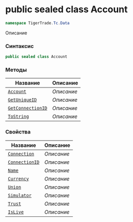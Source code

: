 
# public sealed class Account
```csharp
namespace TigerTrade.Tc.Data
```



Описание

### Синтаксис
```csharp
public sealed class Account
```


### Методы
| Название | Описание |
| --- | --- |
| [`Account`](./Account.cs/Методы/Account.md) | *Описание* |
| [`GetUniqueID`](./Account.cs/Методы/GetUniqueID.md) | *Описание* |
| [`GetConnectionID`](./Account.cs/Методы/GetConnectionID.md) | *Описание* |
| [`ToString`](./Account.cs/Методы/ToString.md) | *Описание* |

### Свойства
| Название | Описание |
| --- | --- |
| [`Connection`](./Account.cs/Свойства/Connection.md) | *Описание* |
| [`ConnectionID`](./Account.cs/Свойства/ConnectionID.md) | *Описание* |
| [`Name`](./Account.cs/Свойства/Name.md) | *Описание* |
| [`Currency`](./Account.cs/Свойства/Currency.md) | *Описание* |
| [`Union`](./Account.cs/Свойства/Union.md) | *Описание* |
| [`Simulator`](./Account.cs/Свойства/Simulator.md) | *Описание* |
| [`Trust`](./Account.cs/Свойства/Trust.md) | *Описание* |
| [`IsLive`](./Account.cs/Свойства/IsLive.md) | *Описание* |



